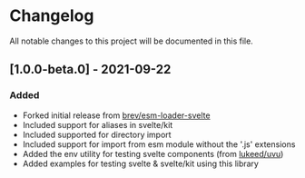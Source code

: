 # Changelog

All notable changes to this project will be documented in this file.

## [1.0.0-beta.0] - 2021-09-22

### Added

- Forked initial release from [brev/esm-loader-svelte](https://github.com/brev/esm-loader-svelte)
- Included support for aliases in svelte/kit
- Included supported for directory import
- Included support for import from esm module without the '.js' extensions
- Added the env utility for testing svelte components (from [lukeed/uvu](https://github.com/lukeed/uvu/tree/master/examples/svelte))
- Added examples for testing svelte & svelte/kit using this library
